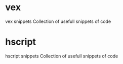 # vex
vex snippets
Collection of usefull snippets of code

# hscript
hscript snippets
Collection of usefull snippets of code

